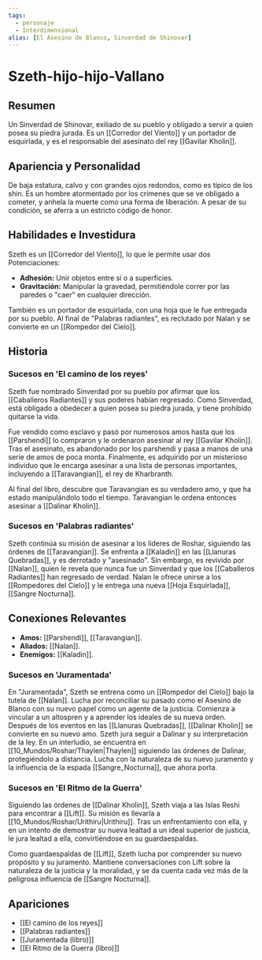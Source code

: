 ```yaml
---
tags:
  - personaje
  - Interdimensional
alias: [El Asesino de Blanco, Sinverdad de Shinovar]
---
```


# Szeth-hijo-hijo-Vallano

## Resumen
Un Sinverdad de Shinovar, exiliado de su pueblo y obligado a servir a quien posea su piedra jurada. Es un [[Corredor del Viento]] y un portador de esquirlada, y es el responsable del asesinato del rey [[Gavilar Kholin]].

## Apariencia y Personalidad
De baja estatura, calvo y con grandes ojos redondos, como es típico de los shin. Es un hombre atormentado por los crímenes que se ve obligado a cometer, y anhela la muerte como una forma de liberación. A pesar de su condición, se aferra a un estricto código de honor.

## Habilidades e Investidura
Szeth es un [[Corredor del Viento]], lo que le permite usar dos Potenciaciones:
- **Adhesión:** Unir objetos entre sí o a superficies.
- **Gravitación:** Manipular la gravedad, permitiéndole correr por las paredes o "caer" en cualquier dirección.

También es un portador de esquirlada, con una hoja que le fue entregada por su pueblo. Al final de "Palabras radiantes", es reclutado por Nalan y se convierte en un [[Rompedor del Cielo]].

## Historia
### Sucesos en 'El camino de los reyes'
Szeth fue nombrado Sinverdad por su pueblo por afirmar que los [[Caballeros Radiantes]] y sus poderes habían regresado. Como Sinverdad, está obligado a obedecer a quien posea su piedra jurada, y tiene prohibido quitarse la vida.

Fue vendido como esclavo y pasó por numerosos amos hasta que los [[Parshendi]] lo compraron y le ordenaron asesinar al rey [[Gavilar Kholin]]. Tras el asesinato, es abandonado por los parshendi y pasa a manos de una serie de amos de poca monta. Finalmente, es adquirido por un misterioso individuo que le encarga asesinar a una lista de personas importantes, incluyendo a [[Taravangian]], el rey de Kharbranth.

Al final del libro, descubre que Taravangian es su verdadero amo, y que ha estado manipulándolo todo el tiempo. Taravangian le ordena entonces asesinar a [[Dalinar Kholin]].

### Sucesos en 'Palabras radiantes'
Szeth continúa su misión de asesinar a los líderes de Roshar, siguiendo las órdenes de [[Taravangian]]. Se enfrenta a [[Kaladin]] en las [[Llanuras Quebradas]], y es derrotado y "asesinado". Sin embargo, es revivido por [[Nalan]], quien le revela que nunca fue un Sinverdad y que los [[Caballeros Radiantes]] han regresado de verdad. Nalan le ofrece unirse a los [[Rompedores del Cielo]] y le entrega una nueva [[Hoja Esquirlada]], [[Sangre Nocturna]].

## Conexiones Relevantes
* **Amos:** [[Parshendi]], [[Taravangian]].
* **Aliados:** [[Nalan]].
* **Enemigos:** [[Kaladin]].

### Sucesos en 'Juramentada'
En "Juramentada", Szeth se entrena como un [[Rompedor del Cielo]] bajo la tutela de [[Nalan]]. Lucha por reconciliar su pasado como el Asesino de Blanco con su nuevo papel como un agente de la justicia. Comienza a vincular a un altospren y a aprender los ideales de su nueva orden. Después de los eventos en las [[Llanuras Quebradas]], [[Dalinar Kholin]] se convierte en su nuevo amo. Szeth jura seguir a Dalinar y su interpretación de la ley. En un interludio, se encuentra en [[10_Mundos/Roshar/Thaylen|Thaylen]] siguiendo las órdenes de Dalinar, protegiéndolo a distancia. Lucha con la naturaleza de su nuevo juramento y la influencia de la espada [[Sangre_Nocturna]], que ahora porta.

### Sucesos en 'El Ritmo de la Guerra'
Siguiendo las órdenes de [[Dalinar Kholin]], Szeth viaja a las Islas Reshi para encontrar a [[Lift]]. Su misión es llevarla a [[10_Mundos/Roshar/Urithiru|Urithiru]]. Tras un enfrentamiento con ella, y en un intento de demostrar su nueva lealtad a un ideal superior de justicia, le jura lealtad a ella, convirtiéndose en su guardaespaldas.

Como guardaespaldas de [[Lift]], Szeth lucha por comprender su nuevo propósito y su juramento. Mantiene conversaciones con Lift sobre la naturaleza de la justicia y la moralidad, y se da cuenta cada vez más de la peligrosa influencia de [[Sangre Nocturna]].

## Apariciones
* [[El camino de los reyes]]
* [[Palabras radiantes]]
* [[Juramentada (libro)]]
* [[El Ritmo de la Guerra (libro)]]